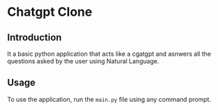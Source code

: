 # Chatgpt Clone

## Introduction
It a basic python application that acts like a cgatgpt and asnwers all the questions asked by the user using Natural Language.

## Usage
To use the application, run the `main.py` file using any command prompt. 
